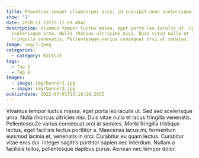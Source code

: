 ```yaml
---
title: Phasellus semper ullamcorper arcu, id suscipit nunc scelerisque quis
show: "1"
date: 2020-11-13T15:11:59.494Z
description: Vivamus tempor luctus massa, eget porta leo iaculis ut. Sed sed
  scelerisque urna. Nulla rhoncus ultricies nisi. Duis vitae nulla et lacus
  fringilla venenatis. Pellentesque varius consequat orci at sodales.
image: img/7.jpeg
categories:
  - category: BICYCLE
tags:
  - Tag 1
  - Tag 4
images:
  - image: img/banner1.jpg
  - image: img/banner2.jpg
publishdate: 2022-07-01T13:19:28.265Z
---
```

<!--StartFragment-->

Vivamus tempor luctus massa, eget porta leo iaculis ut. Sed sed scelerisque urna. Nulla rhoncus ultricies nisi. Duis vitae nulla et lacus fringilla venenatis. Pellentesqu2e varius consequat orci at sodales. Morbi fringilla tristique lectus, eget facilisis lectus porttitor a. Maecenas lacus mi, fermentum euismod lacinia et, venenatis in orci. Curabitur eu quam lectus. Curabitur vitae eros dui. Integer sagittis porttitor sapien nec interdum. Nullam a facilisis tellus, pellentesque dapibus purus. Aenean nec tempor dolor.

<!--EndFragment-->